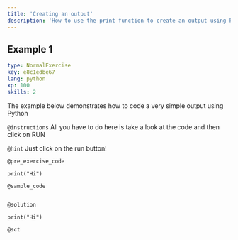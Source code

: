 ```yaml
---
title: 'Creating an output'
description: 'How to use the print function to create an output using Python'
---
```


## Example 1

```yaml
type: NormalExercise
key: e8c1edbe67
lang: python
xp: 100
skills: 2
```

The example below demonstrates how to code a very simple output using Python

`@instructions`
All you have to do here is take a look at the code and then click on RUN

`@hint`
Just click on the run button!

`@pre_exercise_code`
```{python}
print("Hi")
```

`@sample_code`
```{python}

```

`@solution`
```{python}
print("Hi")
```

`@sct`
```{python}

```
